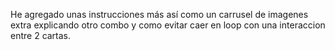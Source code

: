 He agregado unas instrucciones más así como un carrusel de imagenes extra explicando otro combo y como evitar caer en loop con una interaccion entre 2 cartas.
